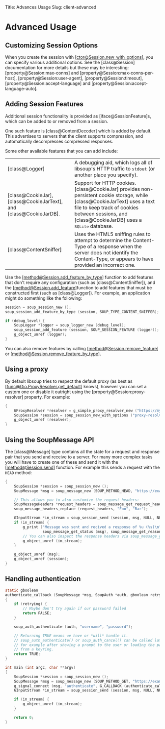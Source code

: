 Title: Advances Usage
Slug: client-advanced

# Advanced Usage

## Customizing Session Options

When you create the session with [ctor@Session.new_with_options], you can
specify various additional options. See the [class@Session] documentation for
more details but these may be interesting: [property@Session:max-conns] and
[property@Session:max-conns-per-host], [property@Session:user-agent],
[property@Session:timeout], [property@Session:accept-language] and
[property@Session:accept-language-auto].

## Adding Session Features

Additional session functionality is provided as [iface@SessionFeature]s, which
can be added to or removed from a session.

One such feature is [class@ContentDecoder] which is added by default. This
advertises to servers that the client supports compression, and automatically
decompresses compressed responses.

Some other available features that you can add include:

<table>
    <tr>
        <td>[class@Logger]</td>
        <td>
        A debugging aid, which logs all of libsoup's HTTP traffic
        to <code>stdout</code> (or another place you specify).
        </td>
    </tr>
    <tr>
    <td>
        [class@CookieJar], [class@CookieJarText],
        and [class@CookieJarDB].
    </td>
    <td>
        Support for HTTP cookies. [class@CookieJar]
        provides non-persistent cookie storage, while
        [class@CookieJarText] uses a text file to keep
        track of cookies between sessions, and
        [class@CookieJarDB] uses a
        <tt>SQLite</tt> database.
    </td>
    </tr>
    <tr>
    <td>[class@ContentSniffer]</td>
    <td>
        Uses the HTML5 sniffing rules to attempt to
        determine the Content-Type of a response when the
        server does not identify the Content-Type, or appears to
        have provided an incorrect one. 
    </td>
    </tr>
</table>

Use the [method@Session.add_feature_by_type] function to add features that don't
require any configuration (such as [class@ContentSniffer]), and the
[method@Session.add_feature]function to add features that must be constructed
first (such as [class@Logger]). For example, an application might do something
like the following:

```c
session = soup_session_new ();
soup_session_add_feature_by_type (session, SOUP_TYPE_CONTENT_SNIFFER);

if (debug_level) {
    SoupLogger *logger = soup_logger_new (debug_level);
    soup_session_add_feature (session, SOUP_SESSION_FEATURE (logger));
    g_object_unref (logger);
}
```

You can also remove features by calling [method@Session.remove_feature] or
[method@Session.remove_feature_by_type].
    
## Using a proxy

By default libsoup tries to respect the default proxy (as best as
[func@Gio.ProxyResolver.get_default] knows), however you can set a custom one or
disable it outright using the [property@Session:proxy-resolver] property. For
example:

```c
{
    GProxyResolver *resolver = g_simple_proxy_resolver_new ("https://my-proxy-example.org", NULL);
    SoupSession *session = soup_session_new_with_options ("proxy-resolver", resolver, NULL);
    g_object_unref (resolver);
}
```

## Using the SoupMessage API

The [class@Message] type contains all the state for a request and response pair
that you send and receive to a server. For many more complex tasks you will have
to create one of these and send it with the [method@Session.send] function. For
example this sends a request with the `HEAD` method:
    
```c
{
    SoupSession *session = soup_session_new ();
    SoupMessage *msg = soup_message_new (SOUP_METHOD_HEAD, "https://example.org");

    // This allows you to also customize the request headers:
    SoupMessageHeaders *request_headers = soup_message_get_request_headers (msg);
    soup_message_headers_replace (request_headers, "Foo", "Bar");

    GInputStream *in_stream = soup_session_send (session, msg, NULL, NULL);
    if (in_stream) {
        g_print ("Message was sent and recived a response of %u (%s)\n",
                 soup_message_get_status (msg), soup_message_get_reason_phrase (msg));
        // You can also inspect the response headers via soup_message_get_response_headers();
        g_object_unref (in_stream);
    }

    g_object_unref (msg);
    g_object_unref (session);
}
```

## Handling authentication

```c
static gboolean
authenticate_callback (SoupMessage *msg, SoupAuth *auth, gboolean retrying, gpointer user_data)
{
    if (retrying) {
        // Maybe don't try again if our password failed
        return FALSE;
    }

    soup_auth_authenticate (auth, "username", "password");

    // Returning TRUE means we have or *will* handle it.
    // soup_auth_authenticate() or soup_auth_cancel() can be called later
    // for example after showing a prompt to the user or loading the password
    // from a keyring.
    return TRUE;
}

int main (int argc, char **argv)
{
    SoupSession *session = soup_session_new ();
    SoupMessage *msg = soup_message_new (SOUP_METHOD_GET, "https://example.org");
    g_signal_connect (msg, "authenticate", G_CALLBACK (authenticate_callback), NULL);
    GInputStream *in_stream = soup_session_send (session, msg, NULL, NULL);

    if (in_stream) {
        g_object_unref (in_stream);
    }

    return 0;
}
```
